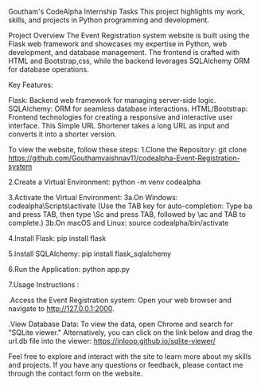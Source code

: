 Goutham's CodeAlpha Internship Tasks This project highlights my work, skills, and projects in Python programming and development.

Project Overview The Event Registration system website is built using the Flask web framework and showcases my expertise in Python, web development, and database management. The frontend is crafted with HTML and Bootstrap,css, while the backend leverages SQLAlchemy ORM for database operations.

Key Features:

Flask: Backend web framework for managing server-side logic. SQLAlchemy: ORM for seamless database interactions. HTML/Bootstrap: Frontend technologies for creating a responsive and interactive user interface. This Simple URL Shortener takes a long URL as input and converts it into a shorter version.

To view the website, follow these steps: 1.Clone the Repository: git clone https://github.com/Gouthamvaishnav11/codealpha-Event-Registration-system

2.Create a Virtual Environment: python -m venv codealpha

3.Activate the Virtual Environment: 3a.On Windows: codealpha\Scripts\activate (Use the TAB key for auto-completion: Type ba and press TAB, then type \Sc and press TAB, followed by \ac and TAB to complete.) 3b.On macOS and Linux: source codealpha/bin/activate

4.Install Flask: pip install flask

5.Install SQLAlchemy: pip install flask_sqlalchemy

6.Run the Application: python app.py

7.Usage Instructions :

.Access the Event Registration system: Open your web browser and navigate to http://127.0.0.1:2000.

.View Database Data: To view the data, open Chrome and search for "SQLite viewer." Alternatively, you can click on the link below and drag the url.db file into the viewer: https://inloop.github.io/sqlite-viewer/

Feel free to explore and interact with the site to learn more about my skills and projects. If you have any questions or feedback, please contact me through the contact form on the website.
